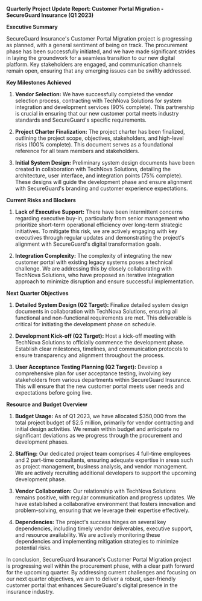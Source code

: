 **Quarterly Project Update Report: Customer Portal Migration - SecureGuard Insurance (Q1 2023)**

**Executive Summary**

SecureGuard Insurance's Customer Portal Migration project is progressing as planned, with a general sentiment of being on track. The procurement phase has been successfully initiated, and we have made significant strides in laying the groundwork for a seamless transition to our new digital platform. Key stakeholders are engaged, and communication channels remain open, ensuring that any emerging issues can be swiftly addressed.

**Key Milestones Achieved**

1. **Vendor Selection:** We have successfully completed the vendor selection process, contracting with TechNova Solutions for system integration and development services (90% complete). This partnership is crucial in ensuring that our new customer portal meets industry standards and SecureGuard's specific requirements.
   
2. **Project Charter Finalization:** The project charter has been finalized, outlining the project scope, objectives, stakeholders, and high-level risks (100% complete). This document serves as a foundational reference for all team members and stakeholders.

3. **Initial System Design:** Preliminary system design documents have been created in collaboration with TechNova Solutions, detailing the architecture, user interface, and integration points (75% complete). These designs will guide the development phase and ensure alignment with SecureGuard's branding and customer experience expectations.

**Current Risks and Blockers**

1. **Lack of Executive Support:** There have been intermittent concerns regarding executive buy-in, particularly from senior management who prioritize short-term operational efficiency over long-term strategic initiatives. To mitigate this risk, we are actively engaging with key executives through regular updates and demonstrating the project's alignment with SecureGuard's digital transformation goals.

2. **Integration Complexity:** The complexity of integrating the new customer portal with existing legacy systems poses a technical challenge. We are addressing this by closely collaborating with TechNova Solutions, who have proposed an iterative integration approach to minimize disruption and ensure successful implementation.

**Next Quarter Objectives**

1. **Detailed System Design (Q2 Target):** Finalize detailed system design documents in collaboration with TechNova Solutions, ensuring all functional and non-functional requirements are met. This deliverable is critical for initiating the development phase on schedule.

2. **Development Kick-off (Q2 Target):** Host a kick-off meeting with TechNova Solutions to officially commence the development phase. Establish clear milestones, timelines, and communication protocols to ensure transparency and alignment throughout the process.

3. **User Acceptance Testing Planning (Q2 Target):** Develop a comprehensive plan for user acceptance testing, involving key stakeholders from various departments within SecureGuard Insurance. This will ensure that the new customer portal meets user needs and expectations before going live.

**Resource and Budget Overview**

1. **Budget Usage:** As of Q1 2023, we have allocated $350,000 from the total project budget of $2.5 million, primarily for vendor contracting and initial design activities. We remain within budget and anticipate no significant deviations as we progress through the procurement and development phases.

2. **Staffing:** Our dedicated project team comprises 4 full-time employees and 2 part-time consultants, ensuring adequate expertise in areas such as project management, business analysis, and vendor management. We are actively recruiting additional developers to support the upcoming development phase.

3. **Vendor Collaboration:** Our relationship with TechNova Solutions remains positive, with regular communication and progress updates. We have established a collaborative environment that fosters innovation and problem-solving, ensuring that we leverage their expertise effectively.

4. **Dependencies:** The project's success hinges on several key dependencies, including timely vendor deliverables, executive support, and resource availability. We are actively monitoring these dependencies and implementing mitigation strategies to minimize potential risks.

In conclusion, SecureGuard Insurance's Customer Portal Migration project is progressing well within the procurement phase, with a clear path forward for the upcoming quarter. By addressing current challenges and focusing on our next quarter objectives, we aim to deliver a robust, user-friendly customer portal that enhances SecureGuard's digital presence in the insurance industry.